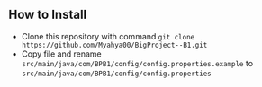 ## How to Install

  * Clone this repository with command `git clone https://github.com/Myahya00/BigProject--B1.git`
  * Copy file and rename `src/main/java/com/BPB1/config/config.properties.example` to `src/main/java/com/BPB1/config/config.properties`
